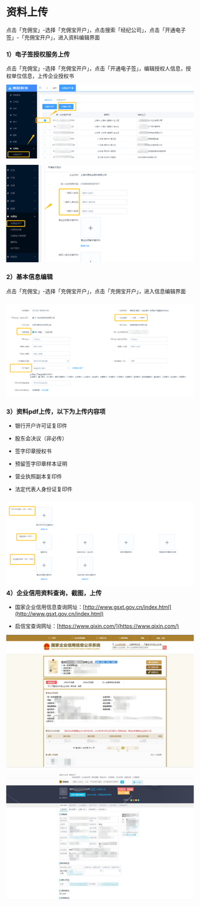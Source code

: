 # 资料上传

点击「充佣宝」-选择「充佣宝开户」，点击搜索「经纪公司」，点击「开通电子签」-「充佣宝开户」，进入资料编辑界面

### 1）电子签授权服务上传

点击「充佣宝」-选择「充佣宝开户」，点击「开通电子签」，编辑授权人信息，授权单位信息，上传企业授权书

![](/assets/import.png编辑)

![](/assets/开通电子签)

### 2）基本信息编辑

点击「充佣宝」-选择「充佣宝开户」，点击「充佣宝开户」，进入信息编辑界面

### ![](/assets/编辑)

### 3）资料pdf上传，以下为上传内容项

* 银行开户许可证复印件

* 股东会决议（非必传）

* 签字印章授权书

* 预留签字印章样本证明

* 营业执照副本复印件

* 法定代表人身份证复印件

### ![](/assets/zizhi)4）企业信用资料查询，截图，上传

* 国家企业信用信息查询网址：[http://www.gsxt.gov.cn/index.html](http://www.gsxt.gov.cn/index.html)

* 启信宝查询网址：[https://www.qixin.com/](https://www.qixin.com/)

![](/assets/qiye)

![](/assets/qiye1)

